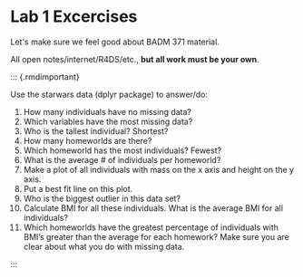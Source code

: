 # Lab 1 Excercises

Let's make sure we feel good about BADM 371 material.  

All open notes/internet/R4DS/etc., **but all work must be your own**.

::: {.rmdimportant}

Use the starwars data (dplyr package) to answer/do:

1. How many individuals have no missing data?  
2. Which variables have the most missing data?
3. Who is the tallest individual?  Shortest?
2. How many homeworlds are there?
3. Which homeworld has the most individuals?  Fewest? 
4. What is the average # of individuals per homeworld?
4. Make a plot of all individuals with mass on the x axis and height on the y axis.
5. Put a best fit line on this plot.
6. Who is the biggest outlier in this data set?
7. Calculate BMI for all these individuals.  What is the average BMI for all individuals?
8. Which homeworlds have the greatest percentage of individuals with BMI’s greater than the average for each homework?  Make sure you are clear about what you do with missing data.     


:::
